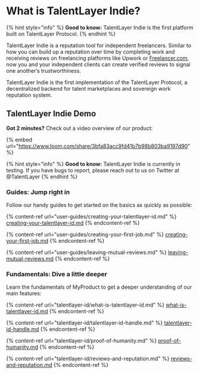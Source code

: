 # What is TalentLayer Indie?

{% hint style="info" %}
**Good to know:** TalentLayer Indie is the first platform built on TalentLayer Protocol.&#x20;
{% endhint %}

TalentLayer Indie is a reputation tool for independent freelancers. Similar to how you can build up a reputation over time by completing work and receiving reviews on freelancing platforms like Upwork or [Freelancer.com](http://freelancer.com), now you and your independent clients can create verified reviews to signal one another’s trustworthiness.

TalentLayer Indie is the first implementation of the TalentLayer Protocol, a decentralized backend for talent marketplaces and sovereign work reputation system.

## TalentLayer Indie Demo

**Got 2 minutes?** Check out a video overview of our product:

{% embed url="https://www.loom.com/share/3bfa83acc9fd41b7b98b803ba9197d90" %}

{% hint style="info" %}
**Good to know:** TalentLayer Indie is currently in testing. If you have bugs to report, please reach out to us on Twitter at @TalentLayer
{% endhint %}

### Guides: Jump right in

Follow our handy guides to get started on the basics as quickly as possible:

{% content-ref url="user-guides/creating-your-talentlayer-id.md" %}
[creating-your-talentlayer-id.md](user-guides/creating-your-talentlayer-id.md)
{% endcontent-ref %}

{% content-ref url="user-guides/creating-your-first-job.md" %}
[creating-your-first-job.md](user-guides/creating-your-first-job.md)
{% endcontent-ref %}

{% content-ref url="user-guides/leaving-mutual-reviews.md" %}
[leaving-mutual-reviews.md](user-guides/leaving-mutual-reviews.md)
{% endcontent-ref %}

### Fundamentals: Dive a little deeper

Learn the fundamentals of MyProduct to get a deeper understanding of our main features:

{% content-ref url="talentlayer-id/what-is-talentlayer-id.md" %}
[what-is-talentlayer-id.md](talentlayer-id/what-is-talentlayer-id.md)
{% endcontent-ref %}

{% content-ref url="talentlayer-id/talentlayer-id-handle.md" %}
[talentlayer-id-handle.md](talentlayer-id/talentlayer-id-handle.md)
{% endcontent-ref %}

{% content-ref url="talentlayer-id/proof-of-humanity.md" %}
[proof-of-humanity.md](talentlayer-id/proof-of-humanity.md)
{% endcontent-ref %}

{% content-ref url="talentlayer-id/reviews-and-reputation.md" %}
[reviews-and-reputation.md](talentlayer-id/reviews-and-reputation.md)
{% endcontent-ref %}
